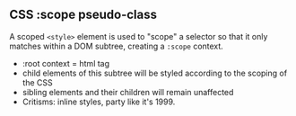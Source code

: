 ##  CSS :scope pseudo-class

A scoped ```<style>``` element is used to "scope" a selector so that it only matches within a DOM subtree, creating a ```:scope``` context.

<aside class="notes">
    <ul>
        <li>:root context = html tag</li>
        <li>child elements of this subtree will be styled according to the scoping of the CSS</li>
        <li>sibling elements and their children will remain unaffected</li>
        <li>Critisms: inline styles, party like it's 1999.</li>
    </ul>
</aside>